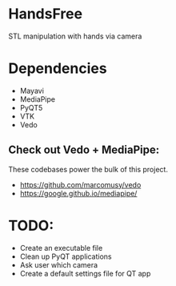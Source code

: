 # HandsFree
STL manipulation with hands via camera

# Dependencies
- Mayavi
- MediaPipe
- PyQT5
- VTK
- Vedo

## Check out Vedo + MediaPipe:
These codebases power the bulk of this project.
- https://github.com/marcomusy/vedo
- https://google.github.io/mediapipe/


# TODO:
- Create an executable file
- Clean up PyQT applications
- Ask user which camera
- Create a default settings file for QT app

